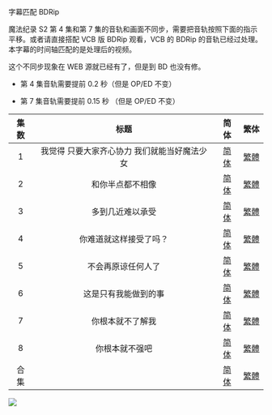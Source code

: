 字幕匹配 BDRip

魔法纪录 S2 第 4 集和第 7 集的音轨和画面不同步，需要把音轨按照下面的指示平移。或者请直接搭配 VCB 版 BDRip 观看，VCB 的 BDRip 的音轨已经过处理。本字幕的时间轴匹配的是处理后的视频。

这个不同步现象在 WEB 源就已经有了，但是到 BD 也没有修。

+ 第 4 集音轨需要提前 0.2 秒（但是 OP/ED 不变）

+ 第 7 集音轨需要提前 0.15 秒 （但是 OP/ED 不变）

| 集数 |                      标题                      |                             简体                             |                             繁体                             |
| :--: | :--------------------------------------------: | :----------------------------------------------------------: | :----------------------------------------------------------: |
|  1   | 我觉得  只要大家齐心协力  我们就能当好魔法少女 | [简体](https://raw.githubusercontent.com/SweetSub/SweetSub-source/master/Magia%20Record%20S2/%5BSweetSub%26EnkanRec%5D%20Magia%20Record%20S2%20-%2001.chs.ass) | [繁體](https://raw.githubusercontent.com/SweetSub/SweetSub-source/master/Magia%20Record%20S2/%5BSweetSub%26EnkanRec%5D%20Magia%20Record%20S2%20-%2001.cht.ass) |
|  2   |                和你半点都不相像                | [简体](https://raw.githubusercontent.com/SweetSub/SweetSub-source/master/Magia%20Record%20S2/%5BSweetSub%26EnkanRec%5D%20Magia%20Record%20S2%20-%2002.chs.ass) | [繁體](https://raw.githubusercontent.com/SweetSub/SweetSub-source/master/Magia%20Record%20S2/%5BSweetSub%26EnkanRec%5D%20Magia%20Record%20S2%20-%2002.cht.ass) |
|  3   |                多到几近难以承受                | [简体](https://raw.githubusercontent.com/SweetSub/SweetSub-source/master/Magia%20Record%20S2/%5BSweetSub%26EnkanRec%5D%20Magia%20Record%20S2%20-%2003.chs.ass) | [繁體](https://raw.githubusercontent.com/SweetSub/SweetSub-source/master/Magia%20Record%20S2/%5BSweetSub%26EnkanRec%5D%20Magia%20Record%20S2%20-%2003.cht.ass) |
|  4   |             你难道就这样接受了吗？             | [简体](https://raw.githubusercontent.com/SweetSub/SweetSub-source/master/Magia%20Record%20S2/%5BSweetSub%26EnkanRec%5D%20Magia%20Record%20S2%20-%2004.chs.ass) | [繁體](https://raw.githubusercontent.com/SweetSub/SweetSub-source/master/Magia%20Record%20S2/%5BSweetSub%26EnkanRec%5D%20Magia%20Record%20S2%20-%2004.cht.ass) |
|  5   |               不会再原谅任何人了               | [简体](https://raw.githubusercontent.com/SweetSub/SweetSub-source/master/Magia%20Record%20S2/%5BSweetSub%26EnkanRec%5D%20Magia%20Record%20S2%20-%2005.chs.ass) | [繁體](https://raw.githubusercontent.com/SweetSub/SweetSub-source/master/Magia%20Record%20S2/%5BSweetSub%26EnkanRec%5D%20Magia%20Record%20S2%20-%2005.cht.ass) |
|  6   |              这是只有我能做到的事              | [简体](https://raw.githubusercontent.com/SweetSub/SweetSub-source/master/Magia%20Record%20S2/%5BSweetSub%26EnkanRec%5D%20Magia%20Record%20S2%20-%2006.chs.ass) | [繁體](https://raw.githubusercontent.com/SweetSub/SweetSub-source/master/Magia%20Record%20S2/%5BSweetSub%26EnkanRec%5D%20Magia%20Record%20S2%20-%2006.cht.ass) |
|  7   |                你根本就不了解我                | [简体](https://raw.githubusercontent.com/SweetSub/SweetSub-source/master/Magia%20Record%20S2/%5BSweetSub%26EnkanRec%5D%20Magia%20Record%20S2%20-%2007.chs.ass) | [繁體](https://raw.githubusercontent.com/SweetSub/SweetSub-source/master/Magia%20Record%20S2/%5BSweetSub%26EnkanRec%5D%20Magia%20Record%20S2%20-%2007.cht.ass) |
|  8   |                 你根本就不强吧                 | [简体](https://raw.githubusercontent.com/SweetSub/SweetSub-source/master/Magia%20Record%20S2/%5BSweetSub%26EnkanRec%5D%20Magia%20Record%20S2%20-%2008.chs.ass) | [繁體](https://raw.githubusercontent.com/SweetSub/SweetSub-source/master/Magia%20Record%20S2/%5BSweetSub%26EnkanRec%5D%20Magia%20Record%20S2%20-%2008.cht.ass) |
| 合集 |                                                | [简体](https://raw.githubusercontent.com/SweetSub/SweetSub-source/master/Magia%20Record%20S2/%5BSweetSub%26EnkanRec%5D%20Magia%20Record%20S2.chs.zip) | [繁體](https://raw.githubusercontent.com/SweetSub/SweetSub-source/master/Magia%20Record%20S2/%5BSweetSub%26EnkanRec%5D%20Magia%20Record%20S2.cht.zip) |


![](https://i.loli.net/2021/08/01/4Xevx52sG3EfQYy.jpg)
